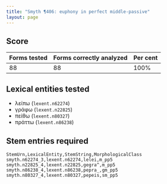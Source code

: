 ```yaml
---
title: "Smyth ¶406: euphony in perfect middle-passive"
layout: page
---
```



## Score

| Forms tested | Forms  correctly analyzed | Per cent |
|:-------------|:--------------------------|:---------|
| 88           | 88                        | 100%     |

## Lexical entities tested

- λείπω (`lexent.n62274`)
- γράφω (`lexent.n22825`)
- πείθω (`lexent.n80327`)
- πράττω (`lexent.n86238`)


## Stem entries required

    StemUrn,LexicalEntity,StemString,MorphologicalClass
    smyth.n62274_3,lexent.n62274,lelei,m_pp5
    smyth.n22825_4,lexent.n22825,gegra^,m_pp5
    smyth.n86238_4,lexent.n86238,pepra_,gm_pp5
    smyth.n80327_4,lexent.n80327,pepeis,sm_pp5
